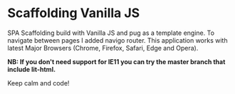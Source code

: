 # Scaffolding Vanilla JS

SPA Scaffolding build with Vanilla JS and pug as a template engine. To navigate between pages I added navigo router. This application works with latest Major Browsers (Chrome, Firefox, Safari, Edge and Opera).

**NB: If you don't need support for IE11 you can try the master branch that include lit-html.**

Keep calm and code!